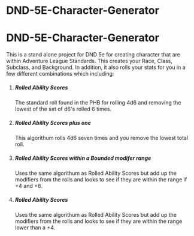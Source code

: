 # DND-5E-Character-Generator
# DND-5E-Character-Generator
This is a stand alone project for DND 5e for creating character that are within Adventure League Standards. 
This creates your Race, Class, Subclass, and Background.
In addition, it also rolls your stats for you in a few different combinations which including:

1. ##### Rolled Ability Scores

     The standard roll found in the PHB for rolling 4d6 and removing the lowest of the set of d6's rolled 6 times.

2. ##### Rolled Ability Scores plus one

     This algorithum rolls 4d6 seven times and you remove the lowest total roll.
     
3. ##### Rolled Ability Scores within a Bounded modifer range

     Uses the same algorithum as Rolled Ability Scores but add up the modifiers from the rolls and
     looks to see if they are within the range if +4 and +8.
     
4. ##### Rolled Ability Scores

     Uses the same algorithum as Rolled Ability Scores but add up the modifiers from the rolls and
     looks to see if they are within the range  lower than a +4.
